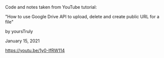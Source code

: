 Code and notes taken from YouTube tutorial:

"How to use Google Drive API to upload, delete and create public URL for a file"

by yoursTruly

January 15, 2021

https://youtu.be/1y0-IfRW114
